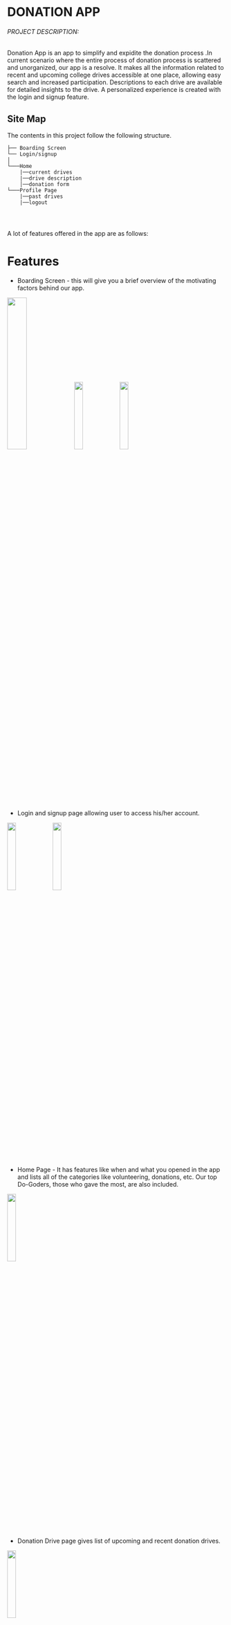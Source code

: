 
# DONATION APP

<h6> PROJECT DESCRIPTION: </h6>
Donation App is an app to simplify and expidite the donation process .In current scenario where the entire process of donation process is scattered and unorganized, our app is a resolve. It makes all the information related to recent and upcoming college drives accessible at one place, allowing easy search and increased participation.
Descriptions to each drive are available for detailed insights to the drive. A personalized experience is created with the login and signup feature.



## Site Map
The contents in this project follow the following structure.

```
├── Boarding Screen
└── Login/signup
│
└───Home
    |──current drives
    |──drive description
    │──donation form
└───Profile Page
    |──past drives
    |──logout

    
  

```


A lot of features offered in the app are as follows:
# Features

* Boarding Screen - this will give you a brief overview of the motivating factors behind our app.    
<img src="https://user-images.githubusercontent.com/94682086/212464594-2d638e54-4e27-4ba2-a50a-674193b8c473.jpeg" width=30%>
<img src="https://user-images.githubusercontent.com/94682086/212464581-033ca5a7-2711-4b83-98a4-787b8adda823.jpeg" width=20%>
<img src="https://user-images.githubusercontent.com/94682086/212464589-c2ee37f4-e99f-4c98-bbdd-61b34bc3793e.jpeg" width=20%>


* Login and signup page allowing user to access his/her account.
<img src="https://user-images.githubusercontent.com/94682086/212465859-636a347d-cee5-4ea7-a1ef-bf27b66ea5b9.jpeg" width=20%>
<img src="https://user-images.githubusercontent.com/94682086/212465881-c6f45490-6fb2-41a9-938c-8cff241b7c6e.jpeg" width=20%>


* Home Page - It has features like when and what you opened in the app and lists all of the categories like volunteering, donations, etc. Our top Do-Goders, those who gave the most, are also included.       
<img src="https://user-images.githubusercontent.com/104531927/212478505-4092f2a0-66b5-4ba2-a598-49dfb345d154.jpeg" width=20%>
                                    
* Donation Drive page gives list of upcoming and recent donation drives.
<img src="https://user-images.githubusercontent.com/94682086/212465901-5a86ae99-51ba-4f25-a5bb-ee3b9ebcb855.jpeg" width=20%>

* Donation description giving the overview each drive and option to donate for the same.
<img src="https://user-images.githubusercontent.com/104531927/212479749-29ef16f7-0a03-4fa9-8b22-8d63667f1869.jpeg" width=20%>        
                                    
* Form - It contains all of the necessary information about the person, such as name, email, phone number, address, password, and confirmation.
<img src="https://user-images.githubusercontent.com/104531927/212479961-25cf7496-a510-4d48-bfed-2916e23326a6.jpeg" width=20%>

        
* Profile Page - This includes options like changing your password, visiting our website, notification setting, Celestial Biscuit IGDTUW and editing your details. Additionally, it has links to social media platforms that allow one to interact with society.
<img src="https://user-images.githubusercontent.com/104531927/212479678-546908a4-c76f-413d-a0b3-dae7fd6037f0.jpeg" width=20%>
 
* Edit Profile Page - One can change their photo, name, email, location, and phone number and then save the changes.

# Contributions
Contributed by:
* Nikhila 

* Nikita Garg

* Sehaj

* Shreel Trivedi

* Shuchita Bhutani

* Simran Joon



